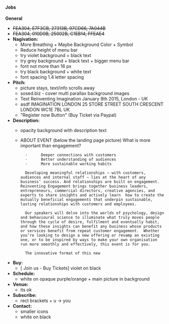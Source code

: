 #### Jobs
__General__
* ~~FEA304, E7F3CB, 27313B, 97CD66, 7A044B~~
* ~~FEA304, 010D0B, 25002B, C1EB14, FFEAE4~~
* **Nagivation:**
  * More Breathing + Maybe Background Color + Symbol
  * Reduce height of menu bar
  * try violet background + black text
  * try grey background + black text + bigger menu bar
  * font not more than 16 px
  * try black background + white text
  * font spacing 1.4 letter spacing
* **Pitch:**
  * picture stays, text/info scrolls away
  * sosed.biz - cover multi parallax background images
  * Text
        Reinventing Imagination
        January 8th 2015, London - UK
  * asdf
        IMAGINATION LONDON
        25 STORE STREET
        SOUTH CRESCENT
        LONDON WC1E 7BL
        UK
  * "Register now Button" (Buy Ticket via Paypal)
* **Description:**
  * opacity background with description text
  * ABOUT EVENT (below the landing page picture)
          What is more important than engagement?

          ·      Deeper connections with customers
          ·      Better understanding of audiences
          ·      More sustainable working habits

          Developing meaningful relationships – with customers, audiences and internal staff – lies at the heart of any business’ success. And relationships are built on engagement. Reinventing Engagement brings together business leaders, entrepreneurs, commercial directors, creative agencies, and experts to share insights and actively learn  how to create the mutually beneficial engagements that underpin sustainable, lasting relationships with customers and employees.

          Our speakers will delve into the worlds of psychology, design and behavioural science to illuminate what truly moves people through the cycle of desire, fulfilment and eventually habit, and how these insights can benefit any business whose products or services benefit from repeat customer engagement.  Whether you’re looking to design a new offering or revamp an existing one, or to be inspired by ways to make your own organisation run more smoothly and effectively, this event is for you.

          The innovative format of this new
* **Buy:**
  * [ Join us - Buy Tickets]  violet on black
* **Schedule:**
  * white on opaque purple/orange + main picture in background
* **Venue:**
  * its ok
* **Subscribe:**
  * rect brackets + u -> you
* **Contact:**
  * smaller icons
  * white on black
